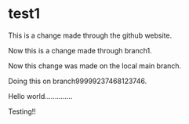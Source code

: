 # test1

This is a change made through the github website.

Now this is a change made through branch1.

Now this change was made on the local main branch.

Doing this on branch99999237468123746.

Hello world..............

Testing!!